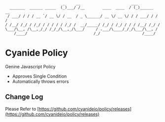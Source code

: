 ```
                          _     __                       ___           
  _______  ______ _____  (_)___/ /__        ____  ____  / (_)______  __
 / ___/ / / / __ `/ __ \/ / __  / _ \______/ __ \/ __ \/ / / ___/ / / /
/ /__/ /_/ / /_/ / / / / / /_/ /  __/_____/ /_/ / /_/ / / / /__/ /_/ / 
\___/\__, /\__,_/_/ /_/_/\__,_/\___/     / .___/\____/_/_/\___/\__, /  
    /____/                              /_/                   /____/                                                       
```
# Cyanide Policy
Genine Javascript Policy
- Approves Single Condition
- Automatically throws errors

## Change Log
Please Refer to [https://github.com/cyanideio/policy/releases](https://github.com/cyanideio/policy/releases)